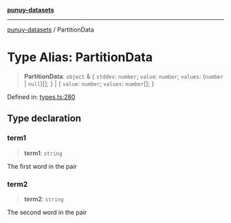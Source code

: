 [**punuy-datasets**](../README.md)

***

[punuy-datasets](../README.md) / PartitionData

# Type Alias: PartitionData

> **PartitionData**: `object` & \{ `stddev`: `number`; `value`: `number`; `values`: (`number` \| `null`)[]; \} \| \{ `value`: `number`; `values`: `number`[]; \}

Defined in: [types.ts:280](https://github.com/andrefs/punuy-datasets/blob/dda288eec3ba19779f118a1bd93474926b981e6f/src/lib/types.ts#L280)

## Type declaration

### term1

> **term1**: `string`

The first word in the pair

### term2

> **term2**: `string`

The second word in the pair
